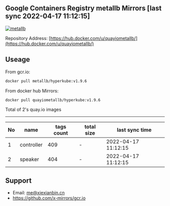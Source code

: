 Google Containers Registry metallb Mirrors [last sync 2022-04-17 11:12:15]
-------

[![metallb](https://github.com/x-mirrors/gcr.io/actions/workflows/metallb.yml/badge.svg?branch=main)](https://github.com/x-mirrors/gcr.io/actions/workflows/metallb.yml)

Repository Address: [https://hub.docker.com/u/quayiometallb/](https://hub.docker.com/u/quayiometallb/)

Useage
-------

From gcr.io:
```bash
docker pull metallb/hyperkube:v1.9.6
```

From docker hub Mirrors:
```bash
docker pull quayiometallb/hyperkube:v1.9.6
```

Total of 2's quay.io images

-------

| No  | name | tags count | total size | last sync time |
| --- | ----- | ---------- | ---------- | -------------- |
| 1 | controller | 409 | - | 2022-04-17 11:12:15 |
| 2 | speaker | 404 | - | 2022-04-17 11:12:15 |

Support
-------

- Email: me@xiexianbin.cn
- https://github.com/x-mirrors/gcr.io